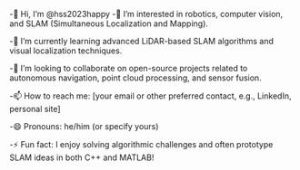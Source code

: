 
-👋 Hi, I’m @hss2023happy
-👀 I’m interested in robotics, computer vision, and SLAM (Simultaneous Localization and Mapping).

-🌱 I’m currently learning advanced LiDAR-based SLAM algorithms and visual localization techniques.

-💞️ I’m looking to collaborate on open-source projects related to autonomous navigation, point cloud processing, and sensor fusion.

-📫 How to reach me: [your email or other preferred contact, e.g., LinkedIn, personal site]

-😄 Pronouns: he/him (or specify yours)

-⚡ Fun fact: I enjoy solving algorithmic challenges and often prototype SLAM ideas in both C++ and MATLAB!
<!---
hss2023happy/hss2023happy is a ✨ special ✨ repository because its `README.md` (this file) appears on your GitHub profile.
You can click the Preview link to take a look at your changes.
--->
